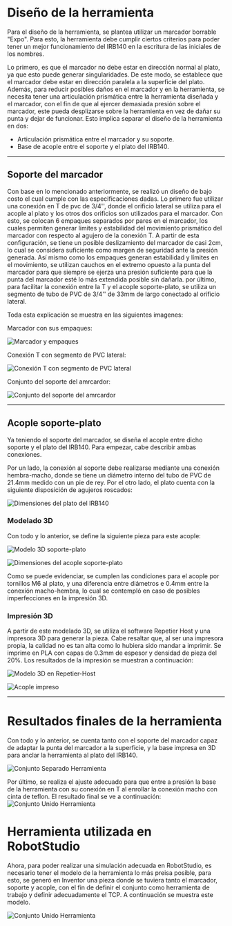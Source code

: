 # Diseño de la herramienta
Para el diseño de la herramienta, se plantea utilizar un marcador borrable "Expo". Para esto, la herramienta debe cumplir ciertos criterios para poder tener un mejor funcionamiento del IRB140 en la escritura de las iniciales de los nombres.

Lo primero, es que el marcador no debe estar en dirección normal al plato, ya que esto puede generar singularidades. De este modo, se establece que el marcador debe estar en dirección paralela a la superficie del plato. Además, para reducir posibles daños en el marcador y en la herramienta, se necesita tener una articulación prismática entre la herramienta diseñada y el marcador, con el fin de que al ejercer demasiada presión sobre el marcador, este pueda desplizarse sobre la herramienta en vez de dañar su punta y dejar de funcionar. Esto implica separar el diseño de la herramienta en dos:
- Articulación prismática entre el marcador y su soporte.
- Base de acople entre el soporte y el plato del IRB140.

***
## Soporte del marcador
Con base en lo mencionado anteriormente, se realizó un diseño de bajo costo el cual cumple con las especificaciones dadas. Lo primero fue utilizar una conexión en T de pvc de 3/4'', donde el orificio lateral se utiliza para el acople al plato y los otros dos orificios son utilizados para el marcador. Con esto, se colocan 6 empaques separados por pares en el marcador, los cuales permiten generar limites y estabilidad del movimiento prismático del marcador con respecto al agujero de la conexión T. A partir de esta configuración, se tiene un posible deslizamiento del marcador de casi 2cm, lo cual se considera suficiente como margen de seguridad ante la presión generada. Así mismo como los empaques generan estabilidad y límites en el movimiento, se utilizan cauchos en el extremo opuesto a la punta del marcador para que siempre se ejerza una presión suficiente para que la punta del marcador esté lo más extendida posible sin dañarla. por último, para facilitar la conexión entre la T y el acople soporte-plato, se utiliza un segmento de tubo de PVC de 3/4'' de 33mm de largo conectado al orificio lateral.

Toda esta explicación se muestra en las siguientes imagenes:

Marcador con sus empaques:

![Marcador y empaques]()

Conexión T con segmento de PVC lateral:

![Conexión T con segmento de PVC lateral]()

Conjunto del soporte del amrcardor:

![Conjunto del soporte del amrcardor]()


***
## Acople soporte-plato

Ya teniendo el soporte del marcador, se diseña el acople entre dicho soporte y el plato del IRB140. Para empezar, cabe describir ambas conexiones.  

Por un lado, la conexión al soporte debe realizarse mediante una conexión hembra-macho, donde se tiene un diámetro interno del tubo de PVC de 21.4mm medido con un pie de rey. Por el otro lado, el plato cuenta con la siguiente disposición de agujeros roscados:

![Dimensiones del plato del IRB140](https://github.com/jcaipap/Lab1_Robotica_Caipa_Holguin/blob/main/Dise%C3%B1o%20de%20la%20herramienta/Imagenes/plato.png?raw=true)

### Modelado 3D

Con todo y lo anterior, se define la siguiente pieza para este acople:

![Modelo 3D soporte-plato](https://github.com/jcaipap/Lab1_Robotica_Caipa_Holguin/blob/main/Dise%C3%B1o%20de%20la%20herramienta/Imagenes/acople3D.png)

![Dimensiones del acople soporte-plato](https://github.com/jcaipap/Lab1_Robotica_Caipa_Holguin/blob/main/Dise%C3%B1o%20de%20la%20herramienta/Imagenes/base.png?raw=true)

Como se puede evidenciar, se cumplen las condiciones para el acople por tornillos M6 al plato, y una diferencia entre diámetros e 0.4mm entre la conexión macho-hembra, lo cual se contempló en caso de posibles imperfecciones en la impresión 3D.

### Impresión 3D

A partir de este modelado 3D, se utiliza el software Repetier Host y una impresora 3D para generar la pieza. Cabe resaltar que, al ser una impresora propia, la calidad no es tan alta como lo hubiera sido mandar a imprimir. Se imprime en PLA con capas de 0.3mm de espesor y densidad de pieza del 20%. Los resultados de la impresión se muestran a continuación:

![Modelo 3D en Repetier-Host]()

![Acople impreso]()

***
# Resultados finales de la herramienta

Con todo y lo anterior, se cuenta tanto con el soporte del marcador capaz de adaptar la punta del marcador a la superficie, y la base impresa en 3D para anclar la herramienta al plato del IRB140.

![Conjunto Separado Herramienta](https://github.com/jcaipap/Lab1_Robotica_Caipa_Holguin/blob/main/Dise%C3%B1o%20de%20la%20herramienta/Imagenes/HfinalSeparada.jpg?raw=true)


Por último, se realiza el ajuste adecuado para que entre a presión la base de la herramienta con su conexión en T al enrollar la conexión macho con cinta de teflon. El resultado final se ve a continuación:
![Conjunto Unido Herramienta](https://github.com/jcaipap/Lab1_Robotica_Caipa_Holguin/blob/main/Dise%C3%B1o%20de%20la%20herramienta/Imagenes/HfinalUnida.jpg?raw=true)

# Herramienta utilizada en RobotStudio
Ahora, para poder realizar una simulación adecuada en RobotStudio, es necesario tener el modelo de la herramienta lo más preisa posible, para esto, se generó en Inventor una pieza donde se tuviera tanto el marcador, soporte y acople, con el fin de definir el conjunto como herramienta de trabajo y definir adecuadamente el TCP. A continuación se muestra este modelo.


![Conjunto Unido Herramienta](https://github.com/jcaipap/Lab1_Robotica_Caipa_Holguin/blob/main/Dise%C3%B1o%20de%20la%20herramienta/Imagenes/HerrRS.png?raw=true)

